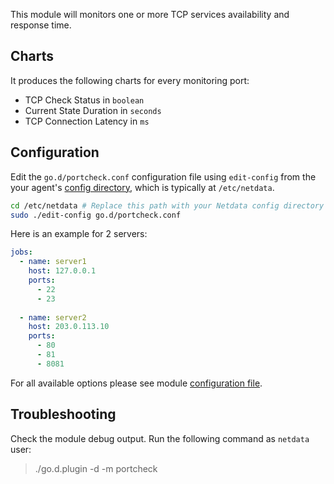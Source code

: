 

This module will monitors one or more TCP services availability and response time.

## Charts

It produces the following charts for every monitoring port:

-   TCP Check Status in `boolean`
-   Current State Duration in `seconds`
-   TCP Connection Latency in `ms`

## Configuration

Edit the `go.d/portcheck.conf` configuration file using `edit-config` from the your agent's [config
directory](/docs/agent/step-by-step/step-04#find-your-netdataconf-file), which is typically at `/etc/netdata`.

```bash
cd /etc/netdata # Replace this path with your Netdata config directory
sudo ./edit-config go.d/portcheck.conf
```
 
Here is an example for 2 servers:

```yaml
jobs:
  - name: server1
    host: 127.0.0.1
    ports: 
      - 22
      - 23
      
  - name: server2
    host: 203.0.113.10
    ports:
      - 80
      - 81
      - 8081
```

For all available options please see module [configuration file](https://github.com/netdata/go.d.plugin/blob/master/config/go.d/portcheck.conf).

## Troubleshooting

Check the module debug output. Run the following command as `netdata` user:

> ./go.d.plugin -d -m portcheck
